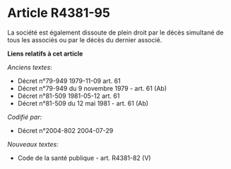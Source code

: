 # Article R4381-95

La société est également dissoute de plein droit par le décès simultané de tous les associés ou par le décès du dernier
associé.

**Liens relatifs à cet article**

_Anciens textes_:

  - Décret n°79-949 1979-11-09 art. 61
  - Décret n°79-949 du 9 novembre 1979 - art. 61 (Ab)
  - Décret n°81-509 1981-05-12 art. 61
  - Décret n°81-509 du 12 mai 1981 - art. 61 (Ab)

_Codifié par_:

  - Décret n°2004-802 2004-07-29

_Nouveaux textes_:

  - Code de la santé publique - art. R4381-82 (V)
